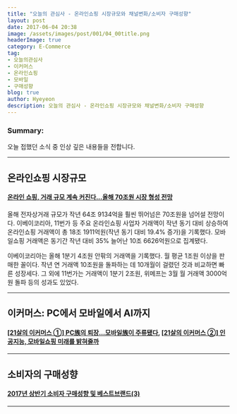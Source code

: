 ```yaml
---
title: "오늘의 관심사 - 온라인쇼핑 시장규모와 채널변화/소비자 구매성향"
layout: post
date: 2017-06-04 20:38
image: /assets/images/post/001/04_00title.png
headerImage: true
category: E-Commerce
tag:
- 오늘의관심사
- 이커머스
- 온라인쇼핑
- 모바일
- 구매성향
blog: true
author: Hyeyeon
description: 오늘의 관심사 - 온라인쇼핑 시장규모와 채널변화/소비자 구매성향
---
```


### Summary:

오늘 접했던 소식 중 인상 깊은 내용들을 전합니다.

---

## 온라인쇼핑 시장규모

#### [온라인 쇼핑, 거래 규모 계속 커진다...올해 70조원 시장 형성 전망](http://www.etnews.com/20170602000193)

올해 전자상거래 규모가 작년 64조 9134억을 훨씬 뛰어넘은 70조원을 넘어설 전망이다. 이베이코리아, 11번가 등 주요 온라인쇼핑 사업자 거래액이 작년 동기 대비 상승하여 온라인쇼핑 거래액이 총 18조 1911억원(작년 동기 대비 19.4% 증가)을 기록했다. 모바일쇼핑 거래액은 동기간 작년 대비 35% 늘어난 10조 6626억원으로 집계됐다.

이베이코리아는 올해 1분기 4조원 안팎의 거래액을 기록했다. 월 평균 1조원 이상을 판매한 꼴이다. 작년 연 거래액 10조원을 돌파하는 데 10개월이 걸렸던 것과 비교하면 빠른 성장세다. 그 외에 11번가는 거래액이 1분기 2조원, 위메프는 3월 월 거래액 3000억원 돌파 등의 성과도 있었다.

---

## 이커머스: PC에서 모바일에서 AI까지

#### [[21살의 이커머스 ①] PC族의 퇴장…모바일族이 주류됐다](http://news.heraldcorp.com/view.php?ud=20170602000046), [[21살의 이커머스 ②] 인공지능, 모바일쇼핑 미래를 밝혀줄까](http://news.heraldcorp.com/view.php?ud=20170602000049)



---

## 소비자의 구매성향

#### [2017년 상반기 소비자 구매성향 및 베스트브랜드(3)](http://www.itnk.co.kr/news/articleView.html?idxno=53701)



---
